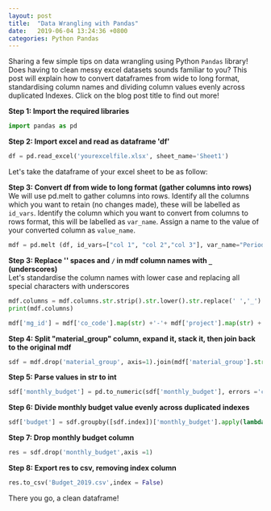 ```yaml
---
layout: post
title:  "Data Wrangling with Pandas"
date:   2019-06-04 13:24:36 +0800
categories: Python Pandas
---
```

Sharing a few simple tips on data wrangling using Python `Pandas` library! Does having to clean messy excel datasets sounds familiar to you? This post will explain how to convert dataframes from wide to long format, standardising column names and dividing column values evenly across duplicated Indexes. Click on the blog post title to find out more!<br>


**Step 1: Import the required libraries** 

```python
import pandas as pd
```

**Step 2: Import excel and read as dataframe 'df'** 
```python
df = pd.read_excel('yourexcelfile.xlsx', sheet_name='Sheet1')
```
Let's take the dataframe of your excel sheet to be as follow:


**Step 3: Convert df from wide to long format (gather columns into rows)** <br>
We will use pd.melt to gather columns into rows. Identify all the columns which you want to retain (no changes made), these will be labelled as `id_vars`. Identify the column which you want to convert from columns to rows format, this will be labelled as `var_name`.
Assign a name to the value of your converted column as `value_name`.
```python
mdf = pd.melt (df, id_vars=["col 1", "col 2","col 3"], var_name="Period", value_name= "Monthly Budget")
```

**Step 3: Replace '' spaces and `/` in mdf column names with `_` (underscores)** <br>
Let's standardise the column names with lower case and replacing all special characters with underscores

```python
mdf.columns = mdf.columns.str.strip().str.lower().str.replace(' ','_').str.replace('/','')
print(mdf.columns)

mdf['mg_id'] = mdf['co_code'].map(str) +'-'+ mdf['project'].map(str) + '-' + mdf['gl_account'].map(str)
```
**Step 4: Split "material_group" column, expand it, stack it, then join back to the original mdf**
```python
sdf = mdf.drop('material_group', axis=1).join(mdf['material_group'].str.split(', ', expand=True).stack().reset_index(level=1, drop=True).rename('material_grp'))
```
**Step 5: Parse values in str to int**
```python
sdf['monthly_budget'] = pd.to_numeric(sdf['monthly_budget'], errors ='coerce')
```
**Step 6: Divide monthly budget value evenly across duplicated indexes**
```python
sdf['budget'] = sdf.groupby([sdf.index])['monthly_budget'].apply(lambda x: x / len(x))
```
**Step 7: Drop monthly budget column**
```python
res = sdf.drop('monthly_budget',axis =1)
```
**Step 8: Export res to csv, removing index column**
```python
res.to_csv('Budget_2019.csv',index = False)
```
There you go, a clean dataframe!

[Read More]: https://jamieqianhui.github.io/python/pandas/2019/06/04/Data-Wrangling-in-Python.html
